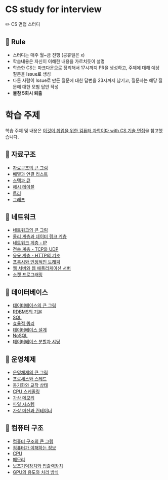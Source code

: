 # CS study for interview
✏️ CS 면접 스터디

## 🌳 Rule
- 스터디는 매주 월~금 진행 (공휴일은 x)
- 학습내용은 자신이 이해한 내용을 가르치듯이 설명
- 학습한 CS는 마크다운으로 정리해서 17시까지 PR을 생성하고, 주제에 대해 예상 질문을 Issue로 생성
- 다른 사람이 Issue로 만든 질문에 대한 답변을 23시까지 남기고, 질문자는 해당 질문에 대한 모범 답안 작성
- **불참 5회시 퇴출**

# 학습 주제
학습 주제 및 내용은 [이것이 취업을 위한 컴퓨터 과학이다 with CS 기술 면접](https://www.yes24.com/Product/Goods/130179291)을 참고했습니다.


## 📌 자료구조
- [자료구조의 큰 그림]()
- [배열과 연결 리스트]()
- [스택과 큐]()
- [해시 테이블]()
- [트리]()
- [그래프]()

## 📌 네트워크
- [네트워크의 큰 그림]()
- [물리 계층과 데이터 링크 계층]()
- [네트워크 계층 - IP]()
- [전송 계층 - TCP와 UDP]()
- [응용 계층 - HTTP의 기초]()
- [프록시와 안정적인 트래픽]()
- [웹 서버와 웹 애플리케이션 서버]()
- [소켓 프로그래밍]()

## 📌 데이터베이스    
- [데이터베이스의 큰 그림]()
- [RDBMS의 기본]()
- [SQL]()
- [효율적 쿼리]()
- [데이터베이스 설계]()
- [NoSQL]()
- [데이터베이스 분할과 샤딩]()

## 📌 운영체제
- [운영체제의 큰 그림]()
- [프로세스와 스레드]()
- [동기화와 교착 상태]()
- [CPU 스케줄링]()
- [가상 메모리]()
- [파일 시스템]()
- [가상 머신과 컨테이너]()

## 📌 컴퓨터 구조
- [컴퓨터 구조의 큰 그림]()
- [컴퓨터가 이해하는 정보]()
- [CPU]()
- [메모리]()
- [보조기억장치와 입출력장치]()
- [GPU의 용도와 처리 방식]()
